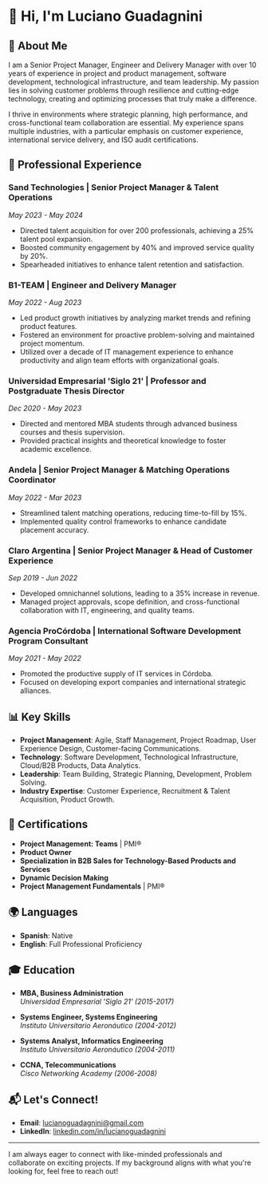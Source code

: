 # 👋 Hi, I'm Luciano Guadagnini

## 🌟 About Me
I am a Senior Project Manager, Engineer and Delivery Manager with over 10 years of experience in project and product management, software development, technological infrastructure, and team leadership. My passion lies in solving customer problems through resilience and cutting-edge technology, creating and optimizing processes that truly make a difference.

I thrive in environments where strategic planning, high performance, and cross-functional team collaboration are essential. My experience spans multiple industries, with a particular emphasis on customer experience, international service delivery, and ISO audit certifications.

## 💼 Professional Experience

### **Sand Technologies | Senior Project Manager & Talent Operations**  
_May 2023 - May 2024_  
- Directed talent acquisition for over 200 professionals, achieving a 25% talent pool expansion.
- Boosted community engagement by 40% and improved service quality by 20%.
- Spearheaded initiatives to enhance talent retention and satisfaction.

### **B1-TEAM | Engineer and Delivery Manager**  
_May 2022 - Aug 2023_  
- Led product growth initiatives by analyzing market trends and refining product features.
- Fostered an environment for proactive problem-solving and maintained project momentum.
- Utilized over a decade of IT management experience to enhance productivity and align team efforts with organizational goals.

### **Universidad Empresarial 'Siglo 21' | Professor and Postgraduate Thesis Director**  
_Dec 2020 - May 2023_  
- Directed and mentored MBA students through advanced business courses and thesis supervision.
- Provided practical insights and theoretical knowledge to foster academic excellence.

### **Andela | Senior Project Manager & Matching Operations Coordinator**  
_May 2022 - Mar 2023_  
- Streamlined talent matching operations, reducing time-to-fill by 15%.
- Implemented quality control frameworks to enhance candidate placement accuracy.

### **Claro Argentina | Senior Project Manager & Head of Customer Experience**  
_Sep 2019 - Jun 2022_  
- Developed omnichannel solutions, leading to a 35% increase in revenue.
- Managed project approvals, scope definition, and cross-functional collaboration with IT, engineering, and quality teams.

### **Agencia ProCórdoba | International Software Development Program Consultant**  
_May 2021 - May 2022_  
- Promoted the productive supply of IT services in Córdoba.
- Focused on developing export companies and international strategic alliances.

## 📊 Key Skills
- **Project Management**: Agile, Staff Management, Project Roadmap, User Experience Design, Customer-facing Communications.
- **Technology**: Software Development, Technological Infrastructure, Cloud/B2B Products, Data Analytics.
- **Leadership**: Team Building, Strategic Planning, Development, Problem Solving.
- **Industry Expertise**: Customer Experience, Recruitment & Talent Acquisition, Product Growth.

## 📜 Certifications
- **Project Management: Teams** | PMI®
- **Product Owner**
- **Specialization in B2B Sales for Technology-Based Products and Services**
- **Dynamic Decision Making**
- **Project Management Fundamentals** | PMI®

## 🌍 Languages
- **Spanish**: Native
- **English**: Full Professional Proficiency

## 🎓 Education
- **MBA, Business Administration**  
  _Universidad Empresarial 'Siglo 21' (2015-2017)_

- **Systems Engineer, Systems Engineering**  
  _Instituto Universitario Aeronáutico (2004-2012)_

- **Systems Analyst, Informatics Engineering**  
  _Instituto Universitario Aeronáutico (2004-2011)_

- **CCNA, Telecommunications**  
  _Cisco Networking Academy (2006-2008)_

## 📬 Let's Connect!
- **Email**: [lucianoguadagnini@gmail.com](mailto:lucianoguadagnini@gmail.com)
- **LinkedIn**: [linkedin.com/in/lucianoguadagnini](https://www.linkedin.com/in/lucianoguadagnini)

---

I am always eager to connect with like-minded professionals and collaborate on exciting projects. If my background aligns with what you're looking for, feel free to reach out!
